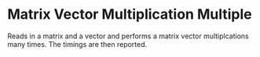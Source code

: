 # Matrix Vector Multiplication Multiple
Reads in a matrix and a vector and performs a matrix vector multiplcations
many times. The timings are then reported.
